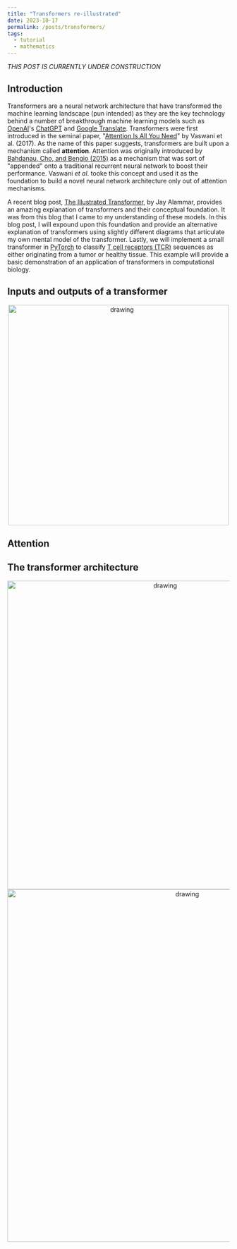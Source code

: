 ```yaml
---
title: "Transformers re-illustrated"
date: 2023-10-17
permalink: /posts/transformers/
tags:
  - tutorial
  - mathematics
---
```


_THIS POST IS CURRENTLY UNDER CONSTRUCTION_


Introduction
------------

Transformers are a neural network architecture that have transformed the machine learning landscape (pun intended) as they are the key technology behind a number of breakthrough machine learning models such as [OpenAI](https://openai.com/)'s [ChatGPT](https://chat.openai.com/) and [Google Translate](https://translate.google.com/). Transformers were first introduced in the seminal paper, "[Attention Is All You Need](https://arxiv.org/abs/1706.03762)" by Vaswani et al. (2017). As the name of this paper suggests, transformers are built upon a mechanism called **attention**. Attention was originally introduced by [Bahdanau, Cho, and Bengio (2015)](https://arxiv.org/pdf/1409.0473.pdf) as a mechanism that was sort of "appended" onto a traditional recurrent neural network to boost their performance. Vaswani _et al_. tooke this concept and used it as the foundation to build a novel neural network architecture only out of attention mechanisms.

A recent blog post, [The Illustrated Transformer](http://jalammar.github.io/illustrated-transformer), by Jay Alammar, provides an amazing explanation of transformers and their conceptual foundation. It was from this blog that I came to my understanding of these models. In this blog post, I will expound upon this foundation and provide an alternative explanation of transformers using slightly different diagrams that articulate my own mental model of the transformer. Lastly, we will implement a small transformer in [PyTorch](https://pytorch.org/) to classify [T cell receptors (TCR)](https://en.wikipedia.org/wiki/T-cell_receptor) sequences as either originating from a tumor or healthy tissue. This example will provide a basic demonstration of an application of transformers in computational biology.

Inputs and outputs of a transformer
-----------------------------------

<center><img src="https://raw.githubusercontent.com/mbernste/mbernste.github.io/master/images/transformer_input_output.png" alt="drawing" width="500"/></center>


Attention
---------


The transformer architecture
----------------------------

<center><img src="https://raw.githubusercontent.com/mbernste/mbernste.github.io/master/images/transformers_intermediate_vectors.png" alt="drawing" width="700"/></center>


<center><img src="https://raw.githubusercontent.com/mbernste/mbernste.github.io/master/images/transformer_attention_mechanism.png" alt="drawing" width="800"/></center>
